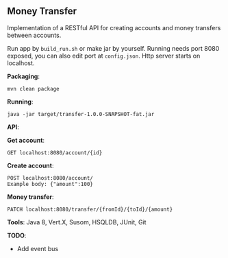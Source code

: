 ## Money Transfer

Implementation of a RESTful API for creating accounts and money transfers between accounts.

Run app by `build_run.sh` or make jar by yourself.
Running needs port 8080 exposed, you can also edit port at `config.json`.
Http server starts on localhost.

**Packaging**:

    mvn clean package
    
**Running**:
   
    java -jar target/transfer-1.0.0-SNAPSHOT-fat.jar

**API**:

**Get account**:

    GET localhost:8080/account/{id}

**Create account**: 

    POST localhost:8080/account/
    Example body: {"amount":100}
    
**Money transfer**:

    PATCH localhost:8080/transfer/{fromId}/{toId}/{amount}

**Tools**:
Java 8, Vert.X, Susom, HSQLDB, JUnit, Git

**TODO**:
- Add event bus
